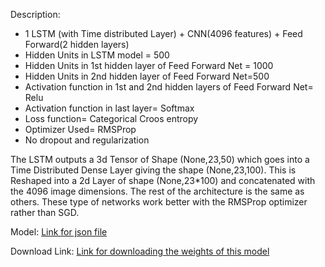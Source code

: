 Description: 
- 1 LSTM (with Time distributed Layer) + CNN(4096 features) + Feed Forward(2 hidden layers)
- Hidden Units in LSTM model = 500
- Hidden Units in 1st hidden layer of Feed Forward Net = 1000
- Hidden Units in 2nd hidden layer of Feed Forward Net=500
- Activation function in 1st and 2nd hidden layers of Feed Forward Net= Relu
- Activation function in last layer= Softmax
- Loss function= Categorical Croos entropy
- Optimizer Used= RMSProp
- No dropout and regularization

The LSTM outputs a 3d Tensor of Shape (None,23,50) which goes into a Time Distributed Dense Layer giving the shape (None,23,100). This is Reshaped into a 2d Layer of shape (None,23*100) and concatenated with the 4096 image dimensions. The rest of the architecture is the same as others. These type of networks work better with the RMSProp optimizer rather than SGD.

Model: [Link for json file](https://github.com/feziodoshi/VQA/blob/master/keras%20implementation/model/1_lstm_timedistributed_2hidden.json)

Download Link: [Link for downloading the weights of this model](https://drive.google.com/open?id=0B_KG6xVZJiZtRUpoZnhUa3JhZUU)
